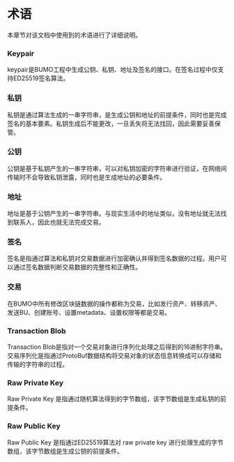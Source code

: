 # 术语

 本章节对该文档中使用到的术语进行了详细说明。

### Keypair

keypair是BUMO工程中生成公钥、私钥、地址及签名的接口。在签名过程中仅支持ED25519签名算法。

### 私钥

私钥是通过算法生成的一串字符串，是生成公钥和地址的前提条件，同时也是完成签名的基本要素。私钥生成后不能更改，一旦丢失将无法找回，因此需要妥善保管。

### 公钥

公钥是基于私钥产生的一串字符串，可以对私钥加密的字符串进行验证，在网络间传输时不会导致私钥泄露，同时也是生成地址的必要条件。

### 地址

地址是基于公钥产生的一串字符串。与现实生活中的地址类似，没有地址就无法找到联系人，因此也就无法完成交易。

### 签名

签名是指通过算法和私钥对交易数据进行加密确认并得到签名数据的过程。用户可以通过签名数据判断交易数据的完整性和正确性。

### 交易

在BUMO中所有修改区块链数据的操作都称为交易，比如发行资产、转移资产、发送BU、创建账号、设置metadata、设置权限等都是交易。

### Transaction Blob

Transaction Blob是指对一个交易对象进行序列化处理之后得到的16进制字符串。交易序列化是指通过ProtoBuf数据结构将交易对象的状态信息转换成可以存储和传输的字符串的过程。

### Raw Private Key

Raw Private Key 是指通过随机算法得到的字节数组，该字节数组是生成私钥的前提条件。

### Raw Public Key

Raw Public Key 是指通过ED25519算法对 raw private key 进行处理生成的字节数组，该字节数组是生成公钥的前提条件。


